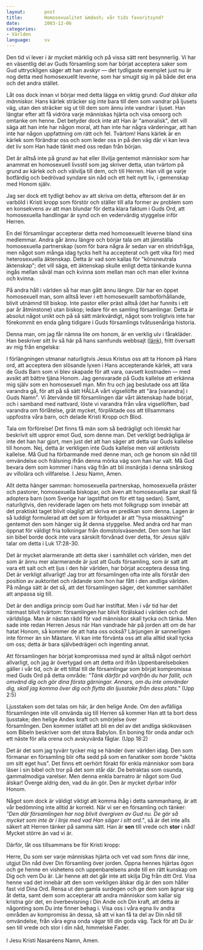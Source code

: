 ```yaml
---
layout:       post
title:        Homosexualitet &mdash; vår tids favoritsynd?
date:         2003-12-06
categories:
- Världen
language:     sv
---
```

Den tid vi lever i är mycket märklig och på vissa sätt rent besynnerlig.  Vi har en väsentlig del av Guds församling som har börjat acceptera saker som Gud uttryckligen säger att han avskyr &mdash; det tydligaste exemplet just nu är nog detta med homosexuellt leverne, som har smugit sig in på både det ena och det andra stället.

Låt oss dock innan vi börjar med detta lägga en viktig grund: <em>Gud älskar alla människor.</em> Hans kärlek sträcker sig inte bara till dem som vandrar på ljusets väg, utan den sträcker sig ut till dem som ännu inte vandrar i ljuset.  Han längtar efter att få vidröra varje människas hjärta och visa omsorg och omtanke om henne.  Det betyder dock inte att Han är "amoralisk", det vill säga att han inte har någon moral, att han inte har några värderingar, att han inte har någon uppfattning om rätt och fel.  Tvärtom!  Hans kärlek är en kärlek som förändrar oss och som leder oss in på den väg där vi kan leva det liv som Han hade tänkt med oss redan från början.

Det är alltså inte på grund av hat eller illvilja gentemot människor som har anammat en homosexuell livsstil som jag skriver detta, utan tvärtom på grund av kärlek och och välvilja till dem, och till Herren. Han vill ge varje botfärdig och bedrövad syndare sin nåd och ett helt nytt liv, i gemenskap med Honom själv.

Jag ser dock ett tydligt behov av att skriva om detta, eftersom det är en varböld i Kristi kropp som förstör och ställer till alla former av problem som en konsekvens av att man blundar för detta klara faktum i Guds Ord, att homosexuella handlingar är synd och en vedervärdig styggelse inför Herren.

En del församlingar accepterar detta med homosexuellt leverne bland sina medlemmar.  Andra går ännu längre och börjar tala om att jämställa homosexuella partnerskap (som för bara några år sedan var en stridsfråga, men något som många idag tycks helt ha accepterat och gett vika för) med heterosexuella äktenskap.  Detta är vad som kallas för "könsneutrala äktenskap"; det vill säga, ett äktenskap skulle enligt detta tänkande kunna ingås mellan såväl man och kvinna som mellan man och man eller kvinna och kvinna.

På andra håll i världen så har man gått ännu längre.  Där har en öppet homosexuell man, som alltså lever i ett homosexuellt samboförhållande, blivit utnämnd till biskop.  Inte pastor eller präst alltså (det har funnits i ett par år åtminstone) utan biskop; ledare för en samling församlingar.  Detta är absolut något unikt och på så sätt märkvärdigt, något som troligtvis inte har förekommit en enda gång tidigare i Guds församlings tvåtusenåriga historia.

Denna man, om jag får nämna lite om honom, är en verklig ulv i fårakläder.  Han beskriver sitt liv så här på hans samfunds webbsajt (<a href="http://www.nhepiscopal.org/BishopSearch/The_Rev_Canon_V_Gene_Robinson.htm">länk</a>), fritt översatt av mig från engelska:

<p class="quote">I förlängningen utmanar naturligtvis Jesus Kristus oss att ta Honom på Hans ord, att acceptera den slösande lyxen i Hans accepterande kärlek, att vara de Guds Barn som vi blev skapade för att vara, oavsett kostnaden &mdash; med avsikt att bättre tjäna Honom.  Jag gensvarade på Guds kallelse att erkänna mig själv som en homosexuell man.  Min fru och jag beslutade oss att låta varandra gå, för att på så sätt HÅLLA vårt vigsellöfte att "ära [varandra] i Guds Namn".  Vi återvände till församlingen där vårt äktenskap hade börjat, och i samband med nattvard, löste vi varandra från våra vigsellöften, bad varandra om förlåtelse, grät mycket, förpliktade oss att tillsammans uppfostra våra barn, och delade Kristi Kropp och Blod.</p>

Tala om förförelse!  Det finns få män som så bedrägligt och lömskt har beskrivit sitt uppror emot Gud, som denne man.  Det verkligt bedrägliga är inte det han har gjort, men just det att han säger att detta var Guds kallelse till honom.  Nej, detta är verkligen inte Guds kallelse men väl antikrists kallelse.  Må Gud ha förbarmande med denne man, och ge honom sin nåd till omvändelse och frälsning ifrån denna mörka väg som han har valt.  Må Gud bevara dem som kommer i hans väg från att bli insnärjda i denna snårskog av villolära och villfarelse. I Jesu Namn, Amen.

Allt detta hänger samman: homosexuella partnerskap, homosexuella präster och pastorer, homosexuella biskopar, och även att homosexuella par skall få adoptera barn (som Sverige har lagstiftat om för ett tag sedan).  Samt, naturligtvis, den reviderade lagen om hets mot folkgrupp som innebär att det praktiskt taget blivit olagligt att skriva en predikan som denna.  Lagen är så luddigt formulerad att det som är förbjudet är att "hysa missaktning" gentemot den som hänger sig åt denna styggelse.  Med andra ord har man öppnat för väldigt fria tolkningar från domstolsväsendet.  Den som har läst sin bibel borde dock inte vara särskilt förvånad över detta, för Jesus själv talar om detta i Luk 17:28-30.

Det är mycket alarmerande att detta sker i samhället och världen, men det som är ännu mer alarmerande är just att Guds församling, som är satt att vara ett salt och ett ljus i den här världen, har börjat  acceptera dessa ting.  Det är verkligt allvarligt!  Jag tror att församlingen ofta inte alls förstår den position av auktoritet och rådande som hon har fått i den andliga världen.  På många sätt är det så, att det församlingen säger, det kommer samhället att anpassa sig till.

Det är den andliga princip som Gud har instiftat.  Men i vår tid har det närmast blivit tvärtom: församlingen har blivit förälskad i världen och det världsliga.  Man är nästan rädd för vad människor skall tycka och tänka.  Men sade inte redan Herren Jesus när Han vandrade här på jorden att om de har hatat Honom, så kommer de att hata oss också?  Lärjungen är sannerligen inte förmer än sin Mästare. Vi kan inte förvänta oss att alla alltid skall tycka om oss; detta är bara självbedrägeri och ingenting annat.

Att församlingen har börjat kompromissa med synd är alltså något oerhört allvarligt, och jag är övertygad om att detta ord ifrån Uppenbarelseboken gäller i vår tid, och är ett tilltal till de församlingar som börjat kompromissa med Guds Ord på detta område: <em>"Tänk därför på varifrån du har fallit, och omvänd dig och gör dina första gärningar. Annars, om du inte omvänder dig, skall jag komma över dig och flytta din ljusstake från dess plats."</em> (Upp 2:5)

Ljusstaken som det talas om här, är den helige Ande.  Om den avfälliga församlingen inte vill omvända sig till Herren så kommer Han att ta bort dess ljusstake; den helige Andes kraft och smörjelse över \
församlingen.  Den kommer istället att bli en del av det andliga skökoväsen som Bibeln beskriver som det stora Babylon.  En boning för onda andar och ett näste för alla orena och avskyvärda fåglar.  (Upp 18:2)

Det är det som jag tyvärr tycker mig se händer över världen idag.  Den som förmanar en församling blir ofta sedd på som en fanatiker som borde "sköta om sitt eget hus".  Det finns ett oerhört förakt för enkla människor som bara läser i sin bibel och tror på det som står där.  De betraktas som osunda, gammalmodiga varelser.  Men denna enkla barnatro är något som Gud älskar!  Överge aldrig den, vad du än gör. Den är mycket dyrbar inför Honom.

Något som dock är väldigt viktigt att komma ihåg i detta sammanhang, är att vår bedömning inte alltid är korrekt.  När vi ser en församling och tänker: <em>"Den där församlingen har nog blivit övergiven av Gud nu.  De gör så mycket som inte är i linje med vad Han säger i sitt ord."</em>, så är det inte alls säkert att Herren tänker på samma sätt.  Han är <b>sen</b> till vrede och <b>stor</b> i nåd!  Mycket större än vad vi är.

Därför, låt oss tillsammans be för Kristi kropp:

<p class="prayer">Herre, Du som ser varje människas hjärta och vet vad som finns där inne, utgjut Din nåd över Din församling över jorden. Öppna hennes hjärtas ögon och ge henne en vishetens och uppenbarelsens ande till en rätt kunskap om Dig och vem Du är.  Lär henne att det går inte att skilja Dig från ditt Ord.  Visa henne vad det innebär att den som verkligen älskar dig är den som håller fast vid Dina Ord.  Rensa ut den gamla surdegen och ge dem som ägnar sig åt detta, samt dem som accepterar att andra människor som kallar sig kristna gör det, en överbevisning i Din Ande och Din kraft, att detta är någonting som Du inte finner behag i.  Visa oss i våra egna liv andra områden av kompromiss än dessa, så att vi kan få ta del av Din nåd till omvändelse, från våra egna onda vägar till din goda väg.  Tack för att Du är sen till vrede och stor i din nåd, himmelske Fader.<br/>
<br/>
I Jesu Kristi Nasaréens Namn, Amen.</p>
